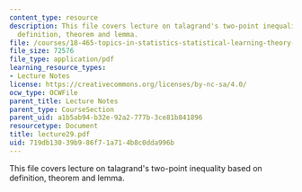 ```yaml
---
content_type: resource
description: This file covers lecture on talagrand's two-point inequality based on
  definition, theorem and lemma.
file: /courses/18-465-topics-in-statistics-statistical-learning-theory-spring-2007/719db13039b986f71a714b8c0dda996b_lecture29.pdf
file_size: 72576
file_type: application/pdf
learning_resource_types:
- Lecture Notes
license: https://creativecommons.org/licenses/by-nc-sa/4.0/
ocw_type: OCWFile
parent_title: Lecture Notes
parent_type: CourseSection
parent_uid: a1b5ab94-b32e-92a2-777b-3ce81b841896
resourcetype: Document
title: lecture29.pdf
uid: 719db130-39b9-86f7-1a71-4b8c0dda996b
---
```

This file covers lecture on talagrand's two-point inequality based on definition, theorem and lemma.